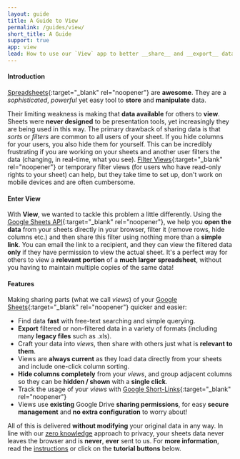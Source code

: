```yaml
---
layout: guide
title: A Guide to View
permalink: /guides/view/
short_title: A Guide
support: true
app: view
lead: How to use our `View` app to better __share__ and __export__ data from sheets!
---
```


#### Introduction

[Spreadsheets](https://www.google.com/sheets/about){:target="_blank" rel="noopener"} are __awesome__. They are a _sophisticated_, _powerful_ yet easy tool to __store__ and __manipulate__ data.

Their limiting weakness is making that __data available__ for others to __view__. Sheets were __never designed__ to be presentation tools, yet increasingly they are being used in this way. The primary drawback of sharing data is that _sorts_ or _filters_ are common to all users of your sheet. If you hide columns for your users, you also hide them for yourself. This can be incredibly frustrating if you are working on your sheets and another user filters the data (changing, in real-time, what you see). [Filter Views][1]{:target="_blank" rel="noopener"} or temporary filter views (for users who have read-only rights to your sheet) can help, but they take time to set up, don't work on mobile devices and are often cumbersome.

#### Enter View

With __View__, we wanted to tackle this problem a little differently. Using the [Google Sheets API](https://developers.google.com/sheets/api/){:target="_blank" rel="noopener"}, we help you __open the data__ from your sheets directly in your browser, filter it (remove rows, hide columns etc.) and then share this filter using nothing more than a __simple link__. You can email the link to a recipient, and they can view the filtered data __only__ if they have permission to view the actual sheet. It's a perfect way for others to view a __relevant portion__ of a __much larger spreadsheet__, without you having to maintain multiple copies of the same data!

#### Features

Making sharing parts (what we call _views_) of your [Google Sheets](https://www.google.com/sheets/about){:target="_blank" rel="noopener"} quicker and easier:

+ Find data __fast__ with free-text searching and simple querying.
+ __Export__ filtered or non-filtered data in a variety of formats (including many __legacy files__ such as .xls).
+ Craft your data into _views_, then share with others just what is __relevant to them__.
+ Views are __always current__ as they load data directly from your sheets and include one-click column sorting.
+ __Hide columns completely__ from your _views_, and group adjacent columns so they can be __hidden / shown__ with a __single click__.
+ Track the usage of your _views_ with [Google Short-Links](https://goo.gl){:target="_blank" rel="noopener"}
+ Views use __existing__ Google Drive __sharing permissions__, for easy __secure management__ and __no extra configuration__ to worry about!

All of this is delivered __without modifying__ your original data in any way. In line with our [zero knowledge](/about#privacy) approach to privacy, your sheets data never leaves the browser and is __never__, __ever__ sent to us. For __more information__, read the [instructions](/view/#instructions) or click on the __tutorial buttons__ below.

  [1]: https://support.google.com/docs/answer/3540681#filter_view "Use Filter Views"